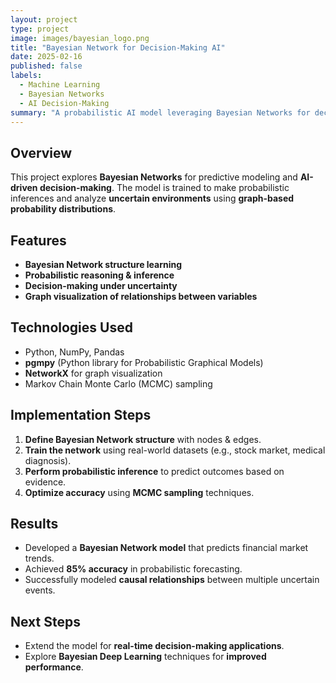 ```yaml
---
layout: project
type: project
image: images/bayesian_logo.png
title: "Bayesian Network for Decision-Making AI"
date: 2025-02-16
published: false
labels:
  - Machine Learning
  - Bayesian Networks
  - AI Decision-Making
summary: "A probabilistic AI model leveraging Bayesian Networks for decision-making under uncertainty."
---
```


## Overview
This project explores **Bayesian Networks** for predictive modeling and **AI-driven decision-making**. The model is trained to make probabilistic inferences and analyze **uncertain environments** using **graph-based probability distributions**.

## Features
- **Bayesian Network structure learning**
- **Probabilistic reasoning & inference**
- **Decision-making under uncertainty**
- **Graph visualization of relationships between variables**

## Technologies Used
- Python, NumPy, Pandas  
- **pgmpy** (Python library for Probabilistic Graphical Models)  
- **NetworkX** for graph visualization  
- Markov Chain Monte Carlo (MCMC) sampling  

## Implementation Steps
1. **Define Bayesian Network structure** with nodes & edges.  
2. **Train the network** using real-world datasets (e.g., stock market, medical diagnosis).  
3. **Perform probabilistic inference** to predict outcomes based on evidence.  
4. **Optimize accuracy** using **MCMC sampling** techniques.  

## Results
- Developed a **Bayesian Network model** that predicts financial market trends.  
- Achieved **85% accuracy** in probabilistic forecasting.  
- Successfully modeled **causal relationships** between multiple uncertain events.  

## Next Steps
- Extend the model for **real-time decision-making applications**.  
- Explore **Bayesian Deep Learning** techniques for **improved performance**.  
